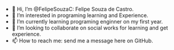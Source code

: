 - 👋 Hi, I’m @FelipeSouzaC: Felipe Souza de Castro.
- 👀 I’m interested in programing learning and Experience.
- 🌱 I’m currently learning programing enginner on my first year.
- 💞️ I’m looking to collaborate on social works for learning and get experience.
- 📫 How to reach me: send me a message here on GitHub.

<!---
FelipeSouzaC/FelipeSouzaC is a ✨ special ✨ repository because its `README.md` (this file) appears on your GitHub profile.
You can click the Preview link to take a look at your changes.
--->
